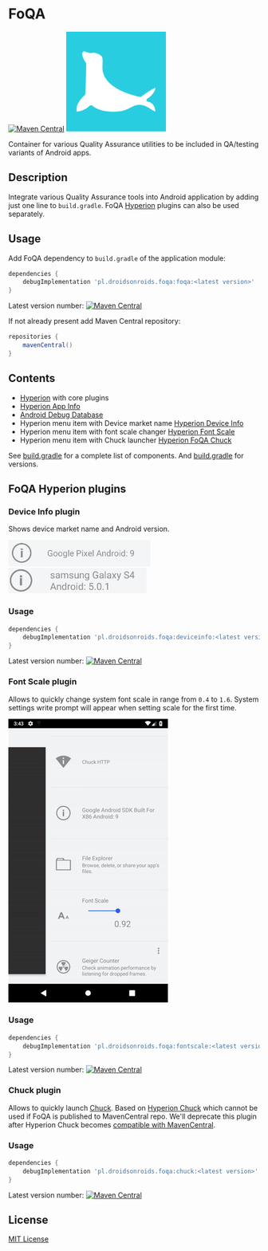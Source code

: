 # FoQA

[![Maven Central](https://maven-badges.herokuapp.com/maven-central/pl.droidsonroids.foqa/foqa/badge.svg)](https://maven-badges.herokuapp.com/maven-central/pl.droidsonroids.foqa/foqa)
<img src="art/seal.svg" alt="Logo" width="200"/>

Container for various Quality Assurance utilities to be included in QA/testing variants of Android apps.

## Description

Integrate various Quality Assurance tools into Android application by adding just one line to `build.gradle`.
FoQA [Hyperion](https://github.com/willowtreeapps/Hyperion-Android) plugins can also be used separately.

## Usage

Add FoQA dependency to `build.gradle` of the application module:

```groovy
dependencies {
    debugImplementation 'pl.droidsonroids.foqa:foqa:<latest version>'
}
```
Latest version number: [![Maven Central](https://maven-badges.herokuapp.com/maven-central/pl.droidsonroids.foqa/foqa/badge.svg)](https://maven-badges.herokuapp.com/maven-central/pl.droidsonroids.foqa/foqa)

If not already present add Maven Central repository:
```groovy
repositories {
    mavenCentral()
}
```

## Contents

- [Hyperion](https://github.com/willowtreeapps/Hyperion-Android) with core plugins
- [Hyperion App Info](https://github.com/willowtreeapps/Hyperion-Android)
- [Android Debug Database](https://github.com/amitshekhariitbhu/Android-Debug-Database)
- Hyperion menu item with Device market name [Hyperion Device Info](#device-info-plugin)
- Hyperion menu item with font scale changer [Hyperion Font Scale](#font-scale-plugin)
- Hyperion menu item with Chuck launcher [Hyperion FoQA Chuck](#chuck-plugin)

See [build.gradle](foqa/build.gradle) for a complete list of components. And [build.gradle](build.gradle) for versions.

## FoQA Hyperion plugins

### Device Info plugin

Shows device market name and Android version.

<img src="art/device_info_pixel.png" alt="Device info plugin demo"/>
<img src="art/device_info_sgs4.png" alt="Device info plugin demo"/>

### Usage

```groovy
dependencies {
    debugImplementation 'pl.droidsonroids.foqa:deviceinfo:<latest version>'
}
```

Latest version number: [![Maven Central](https://maven-badges.herokuapp.com/maven-central/pl.droidsonroids.foqa/deviceinfo/badge.svg)](https://maven-badges.herokuapp.com/maven-central/pl.droidsonroids.foqa/deviceinfo)

### Font Scale plugin

Allows to quickly change system font scale in range from `0.4` to `1.6`.
System settings write prompt will appear when setting scale for the first time. 

<img src="art/font_scale.gif" alt="Font scale plugin demo"/>

### Usage

```groovy
dependencies {
    debugImplementation 'pl.droidsonroids.foqa:fontscale:<latest version>'
}
```

Latest version number: [![Maven Central](https://maven-badges.herokuapp.com/maven-central/pl.droidsonroids.foqa/fontscale/badge.svg)](https://maven-badges.herokuapp.com/maven-central/pl.droidsonroids.foqa/fontscale)

### Chuck plugin

Allows to quickly launch [Chuck](https://github.com/jgilfelt/chuck).
Based on [Hyperion Chuck](https://github.com/Commit451/Hyperion-Chuck)
which cannot be used if FoQA is published to MavenCentral repo.
We'll deprecate this plugin after Hyperion Chuck becomes [compatible with MavenCentral](https://github.com/Commit451/Hyperion-Chuck/issues/1).    

### Usage

```groovy
dependencies {
    debugImplementation 'pl.droidsonroids.foqa:chuck:<latest version>'
}
```

Latest version number: [![Maven Central](https://maven-badges.herokuapp.com/maven-central/pl.droidsonroids.foqa/chuck/badge.svg)](https://maven-badges.herokuapp.com/maven-central/pl.droidsonroids.foqa/chuck)

## License

[MIT License](/LICENSE)
